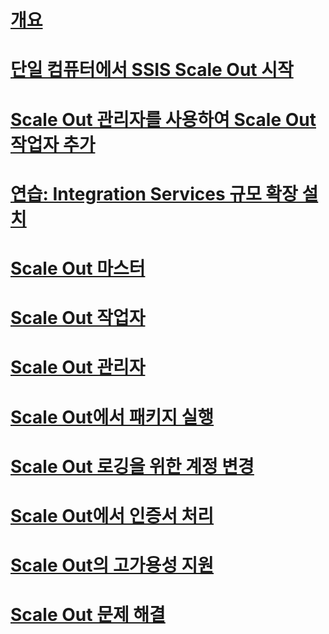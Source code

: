 # [개요](integration-services-ssis-scale-out.md)
# [단일 컴퓨터에서 SSIS Scale Out 시작](get-started-with-ssis-scale-out-onebox.md)
# [Scale Out 관리자를 사용하여 Scale Out 작업자 추가](add-scale-out-worker.md)
# [연습: Integration Services 규모 확장 설치](walkthrough-set-up-integration-services-scale-out.md)
# [Scale Out 마스터](integration-services-ssis-scale-out-master.md)
# [Scale Out 작업자](integration-services-ssis-scale-out-worker.md)
# [Scale Out 관리자](integration-services-ssis-scale-out-manager.md)
# [Scale Out에서 패키지 실행](run-packages-in-integration-services-ssis-scale-out.md)
# [Scale Out 로깅을 위한 계정 변경](change-logdb-account.md)
# [Scale Out에서 인증서 처리](deal-with-certificates-in-ssis-scale-out.md)
# [Scale Out의 고가용성 지원](scale-out-support-for-high-availability.md)
# [Scale Out 문제 해결](troubleshooting-scale-out.md)